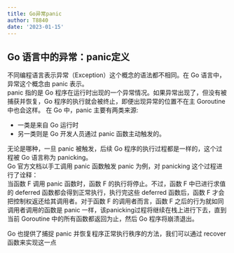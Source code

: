 ```yaml
---
title: Go异常panic
author: T8840
date: '2023-01-15'
---
```


## Go 语言中的异常：panic定义
不同编程语言表示异常（Exception）这个概念的语法都不相同。在 Go 语言中，异常这个概念由 panic 表示。  
panic 指的是 Go 程序在运行时出现的一个异常情况。如果异常出现了，但没有被捕获并恢复，Go 程序的执行就会被终止，即便出现异常的位置不在主 Goroutine 中也会这样。 
在 Go 中，panic 主要有两类来源:
- 一类是来自 Go 运行时
- 另一类则是 Go 开发人员通过 panic 函数主动触发的。

无论是哪种，一旦 panic 被触发，后续 Go 程序的执行过程都是一样的，这个过程被 Go 语言称为 panicking。   
Go 官方文档以手工调用 panic 函数触发 panic 为例，对 panicking 这个过程进行了诠释：  
当函数 F 调用 panic 函数时，函数 F 的执行将停止。不过，函数 F 中已进行求值的 deferred 函数都会得到正常执行，执行完这些 deferred 函数后，函数 F 才会把控制权返还给其调用者。对于函数 F 的调用者而言，函数 F 之后的行为就如同调用者调用的函数是 panic 一样，该panicking过程将继续在栈上进行下去，直到当前 Goroutine 中的所有函数都返回为止，然后 Go 程序将崩溃退出。


Go 也提供了捕捉 panic 并恢复程序正常执行秩序的方法，我们可以通过 recover 函数来实现这一点